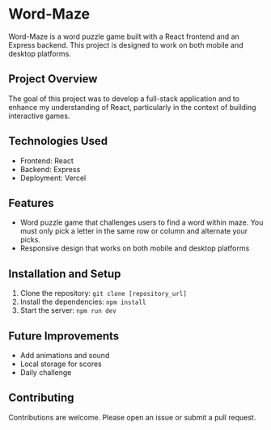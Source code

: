 # Word-Maze

Word-Maze is a word puzzle game built with a React frontend and an Express backend. This project is designed to work on both mobile and desktop platforms.

## Project Overview

The goal of this project was to develop a full-stack application and to enhance my understanding of React, particularly in the context of building interactive games. 

## Technologies Used

- Frontend: React
- Backend: Express
- Deployment: Vercel

## Features

- Word puzzle game that challenges users to find a word within maze. You must only pick a letter in the same row or column and alternate your picks.
- Responsive design that works on both mobile and desktop platforms

## Installation and Setup

1. Clone the repository: `git clone [repository_url]`
2. Install the dependencies: `npm install`
3. Start the server: `npm run dev`

## Future Improvements

- Add animations and sound
- Local storage for scores
- Daily challenge

## Contributing

Contributions are welcome. Please open an issue or submit a pull request.
